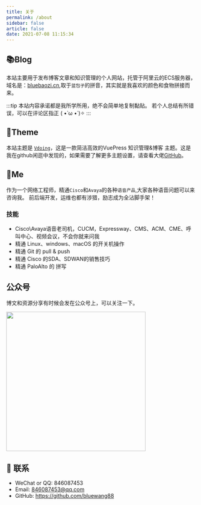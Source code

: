 ```yaml
---
title: 关于
permalink: /about
sidebar: false
article: false
date: 2021-07-08 11:15:34
---
```


## 📚Blog
本站主要用于发布博客文章和知识管理的个人网站，托管于阿里云的ECS服务器，域名是：[bluebaozi.cn](http://bluebaozi.cn),取于`蓝包子`的拼音，其实就是我喜欢的颜色和食物拼接而来。

:::tip
本站内容承诺都是我所学所用，绝不会简单地复制黏贴。
若个人总结有所错误，可以在评论区指正 ( •̀ ω •́ )✧
:::


## 🎨Theme

本站主题是 [`Vdoing`](https://github.com/xugaoyi/vuepress-theme-vdoing)，这是一款简洁高效的VuePress 知识管理&博客 主题。这是我在github闲逛中发现的，如果需要了解更多主题设置，请查看大佬[GitHub](https://github.com/xugaoyi/vuepress-theme-vdoing)。

<!-- <a href="https://github.com/xugaoyi/vuepress-theme-vdoing" target="_blank"><img src='https://img.shields.io/github/stars/xugaoyi/vuepress-theme-vdoing' alt='GitHub stars' class="no-zoom"></a>
<a href="https://github.com/xugaoyi/vuepress-theme-vdoing" target="_blank"><img src='https://img.shields.io/github/forks/xugaoyi/vuepress-theme-vdoing' alt='GitHub forks' class="no-zoom"></a> -->


## 🐼Me
作为一个网络工程师，精通`Cisco`和`Avaya`的各种`语音产品`,大家各种语音问题可以来咨询我。
前后端开发，运维也都有涉猎，励志成为全沾脚手架！

### 技能
* Cisco\Avaya语音老司机，CUCM，Expressway、CMS、ACM、CME、呼叫中心、视频会议，不会你就来问我
* 精通 Linux、windows、macOS 的开关机操作
* 精通 Git 的 pull & push
* 精通 Cisco 的SDA、SDWAN的销售技巧
* 精通 PaloAlto 的 拼写


## 公众号

博文和资源分享有时候会发在公众号上，可以关注一下。

<img src="http://markdown-bluebaozi.oss-cn-shanghai.aliyuncs.com/img/扫码_搜索联合传播样式-标准色版.png"  style="width:370px;" />
<!-- <img src="https://cdn.jsdelivr.net/gh/xugaoyi/image_store@master/blog/qrcode.zdqv9mlfc0g.jpg"  style="width:30%;" /> -->



## :email: 联系

- WeChat or QQ: <a :href="qqUrl" class='qq'>846087453</a>
- Email:  <a href="mailto:846087453@qq.com">846087453@qq.com</a>
- GitHub: <https://github.com/bluewang88>



<script>
  export default {
    data(){
      return {
        qqUrl: 'tencent://message/?uin=846087453&Site=&Menu=yes'
      }
    },
    mounted(){
      const flag =  navigator.userAgent.match(/(phone|pad|pod|iPhone|iPod|ios|iPad|Android|Mobile|BlackBerry|IEMobile|MQQBrowser|JUC|Fennec|wOSBrowser|BrowserNG|WebOS|Symbian|Windows Phone)/i);
      if(flag){
        this.qqUrl = 'mqqwpa://im/chat?chat_type=wpa&uin=846087453&version=1&src_type=web&web_src=oicqzone.com'
      }
    }
  }
</script>
